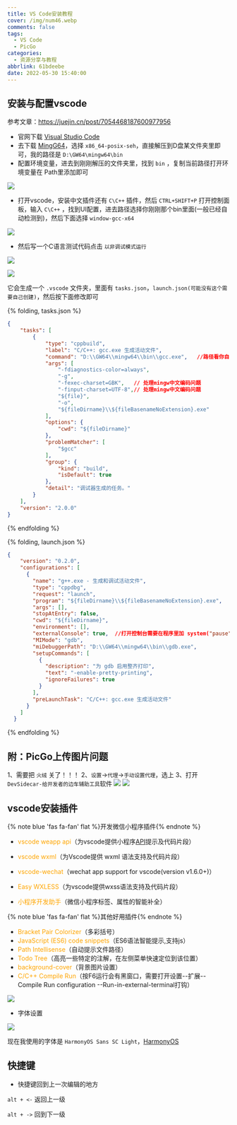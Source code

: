 ```yaml
---
title: VS Code安装教程
cover: /img/num46.webp
comments: false
tags:
  - VS Code
  - PicGo
categories:
  - 资源分享与教程
abbrlink: 61bdeebe
date: 2022-05-30 15:40:00
---
```

## 安装与配置vscode

参考文章：https://juejin.cn/post/7054468187600977956

- 官网下载 [Visual Studio Code ](https://code.visualstudio.com/)
- 去下载 [MingG64](https://sourceforge.net/projects/mingw-w64/files/)，选择 `x86_64-posix-seh`，直接解压到D盘某文件夹里即可，我的路径是 `D:\GW64\mingw64\bin`
- 配置环境变量，进去到刚刚解压的文件夹里，找到 `bin` ，复制当前路径打开环境变量在 Path里添加即可

![](https://image-1309791158.cos.ap-guangzhou.myqcloud.com/其他/QQ截图20230416124922.webp)

- 打开vscode，安装中文插件还有 `C\C++` 插件，然后 `CTRL+SHIFT+P` 打开控制面板，输入 `C\C++` ，找到UI配置，进去路径选择你刚刚那个bin里面(一般已经自动检测到)，然后下面选择 `window-gcc-x64`

![](https://image-1309791158.cos.ap-guangzhou.myqcloud.com/其他/QQ截图20230416124810.webp)

- 然后写一个C语言测试代码点击 `以非调试模式运行`

![](https://image-1309791158.cos.ap-guangzhou.myqcloud.com/其他/QQ截图20230416124039.webp)

![](https://image-1309791158.cos.ap-guangzhou.myqcloud.com/其他/QQ截图20230416124053.webp)

它会生成一个 `.vscode` 文件夹，里面有 `tasks.json`，`launch.json(可能没有这个需要自己创建)`，然后按下面修改即可

{% folding, tasks.json %}

```json
{
    "tasks": [
        {
            "type": "cppbuild",
            "label": "C/C++: gcc.exe 生成活动文件",
            "command": "D:\\GW64\\mingw64\\bin\\gcc.exe",	//路径看你自己那改
            "args": [
                "-fdiagnostics-color=always",
                "-g",
                "-fexec-charset=GBK",   // 处理mingw中文编码问题
                "-finput-charset=UTF-8",// 处理mingw中文编码问题
                "${file}",
                "-o",
                "${fileDirname}\\${fileBasenameNoExtension}.exe"
            ],
            "options": {
                "cwd": "${fileDirname}"
            },
            "problemMatcher": [
                "$gcc"
            ],
            "group": {
                "kind": "build",
                "isDefault": true
            },
            "detail": "调试器生成的任务。"
        }
    ],
    "version": "2.0.0"
}
```

{% endfolding %}

{% folding, launch.json %}

```json
{
    "version": "0.2.0",
    "configurations": [
      {
        "name": "g++.exe - 生成和调试活动文件",
        "type": "cppdbg",
        "request": "launch",
        "program": "${fileDirname}\\${fileBasenameNoExtension}.exe",
        "args": [],
        "stopAtEntry": false,
        "cwd": "${fileDirname}",
        "environment": [],
        "externalConsole": true,  //打开控制台需要在程序里加 system("pause");否则控制台一闪而过
        "MIMode": "gdb",
        "miDebuggerPath": "D:\\GW64\\mingw64\\bin\\gdb.exe",
        "setupCommands": [
          {
            "description": "为 gdb 启用整齐打印",
            "text": "-enable-pretty-printing",
            "ignoreFailures": true
          }
        ],
        "preLaunchTask": "C/C++: gcc.exe 生成活动文件"
      }
    ]
  }
```

{% endfolding %}



##  附：PicGo上传图片问题

1、需要把 `火绒` 关了！！！
2、`设置`->`代理`->`手动设置代理`，选上
3、打开 `DevSidecar-给开发者的边车辅助工具`软件
![](https://image-1309791158.cos.ap-guangzhou.myqcloud.com/其他/202205301744803.jpg)
![](https://image-1309791158.cos.ap-guangzhou.myqcloud.com/其他/202205301745321.jpg)




## vscode安装插件

{% note blue 'fas fa-fan' flat %}开发微信小程序插件{% endnote %}

- <font color='orange'>vscode weapp api</font>（为vscode提供小程序[API](https://so.csdn.net/so/search?q=API&spm=1001.2101.3001.7020)提示及代码片段）
- <font color='orange'>vscode wxml</font>（为Vscode提供 wxml 语法支持及代码片段）
- <font color='orange'>vscode-wechat</font>（wechat app support for vscode(version v1.6.0+)）
- <font color='orange'>Easy WXLESS</font>（为vscode提供wxss语法支持及代码片段）

- <font color='orange'>小程序开发助手</font>（微信小程序标签、属性的智能补全）



{% note blue 'fas fa-fan' flat %}其他好用插件{% endnote %}

- <font color='orange'>Bracket Pair Colorizer</font>（多彩括号）
- <font color='orange'>JavaScript (ES6) code snippets</font>（ES6语法智能提示,支持js）
- <font color='orange'>Path Intellisense</font>（自动提示文件路径）
- <font color='orange'>Todo Tree</font>（高亮一些特定的注解，在左侧菜单快速定位到该位置）
- <font color='orange'>background-cover</font>（背景图片设置）
- <font color='orange'>C/C++ Compile Run</font>（按F6运行会有黑窗口，需要打开设置--扩展--Compile Run configuration
--Run-in-external-terminal打钩）

![](https://image-1309791158.cos.ap-guangzhou.myqcloud.com/其他/202205301812486.jpg)

- 字体设置

![](https://image-1309791158.cos.ap-guangzhou.myqcloud.com/其他/202205301849751.jpg)

现在我使用的字体是 `HarmonyOS Sans SC Light`，[HarmonyOS](https://github.com/IKKI2000/harmonyos-fonts/blob/main/fonts/HarmonyOS_Sans/HarmonyOS_Sans_Bold.ttf)



## 快捷键

- 快捷键回到上一次编辑的地方

`alt + <-` 返回上一级

`alt + ->` 回到下一级

  